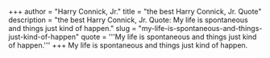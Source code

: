 +++
author = "Harry Connick, Jr."
title = "the best Harry Connick, Jr. Quote"
description = "the best Harry Connick, Jr. Quote: My life is spontaneous and things just kind of happen."
slug = "my-life-is-spontaneous-and-things-just-kind-of-happen"
quote = '''My life is spontaneous and things just kind of happen.'''
+++
My life is spontaneous and things just kind of happen.
